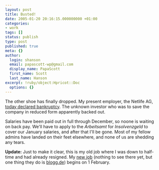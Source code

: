 ```yaml
---
layout: post
title: Busted!
date: 2005-01-20 20:16:15.000000000 +01:00
categories:
- work
tags: []
status: publish
type: post
published: true
meta: {}
author:
  login: shanson
  email: papascott-wp@gmail.com
  display_name: PapaScott
  first_name: Scott
  last_name: Hanson
excerpt: !ruby/object:Hpricot::Doc
  options: {}
---
```

<p>The other shoe has finally dropped. My present employer, the Netlife AG, <a title="heise online - Netlife AG stellt Antrag auf Insolvenzverfahren" href="http://www.heise.de/newsticker/meldung/55369">today declared bankruptcy</a>. The unknown investor who was to save the company in reduced form apparently backed out. </p>
<p>Salaries have been paid out in full through December, so noone is waiting on back pay. We'll have to apply to the <em>Arbeitsamt</em> for <em>Insolvenzgeld</em> to cover our January salaries, and after that I'll be gone. Most of my fellow admins have landed on their feet elsewhere, and none of us are shedding any tears.</p>
<p><strong>Update:</strong> Just to make it clear, this is my old job where I was down to half-time and had already resigned. My <a href="http://www.nu2m.de/">new job</a> (nothing to see there yet, but one thing they do is <a href="http://www.blogg.de/">blogg.de</a>) begins on 1 February.</p>
